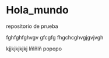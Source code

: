 # Hola_mundo
repositorio de prueba 

fghfghfghvgv gfcgfg fhgchcghvgjgvjvgh

kjjkjkjkjkj lñlñlñ popopo


